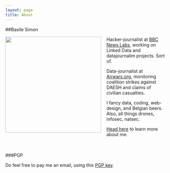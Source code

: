 ```yaml
---
layout: page
title: About
---
```


##Basile Simon

<img src="http://basilesimon.fr/img/avatar.jpg" width="300px" align="left" style="padding-right:1em;"/>

Hacker-journalist at [BBC News Labs](http://twitter.com/BBC_News_Labs), working on Linked Data and datajournalim projects. Sort of.

Data-journalist at [Airwars.org](http://airwars.org), monitoring coalition strikes against DAESH and claims of civilian casualties.

I fancy data, coding, web-design, and Belgian beers. Also, all things drones, infosec, natsec.

[Head here](http://basilesimon.fr/) to learn more about me.

<br><br>
###PGP

Do feel free to pay me an email, using this [PGP key](http://basilesimon.fr/pgpkey.txt).
